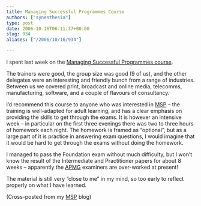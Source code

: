 ```yaml
---
title: Managing Successful Programmes Course
authors: ["synesthesia"]
type: post
date: 2006-10-16T06:11:37+00:00
slug: 934 
aliases: ["/2006/10/16/934"]

---
```

I spent last week on the [Managing Successful Programmes course][1].

The trainers were good, the group size was good (9 of us), and the other delegates were an interesting and friendly bunch from a range of industries. Between us we covered print, broadcast and online media, telecomms, manufacturing, software, and a couple of flavours of consultancy.

I&#8217;d recommend this course to anyone who was interested in [MSP][2] &#8211; the training is well-adapted for adult learning, and has a clear emphasis on providing the skills to get through the exams. It is however an intensive week &#8211; in particular on the first three evenings there was two to three hours of homework each night. The homework is framed as &#8220;optional&#8221;, but as a large part of it is practice in answering exam questions, I would imagine that it would be hard to get through the exams without doing the homework.

I managed to pass the Foundation exam without much difficulty, but I won’t know the result of the Intermediate and Practitioner papers for about 8 weeks – apparently the [APMG][3] examiners are over-worked at present!

The material is still very &#8220;close to me&#8221; in my mind, so too early to reflect properly on what I have learned.

(Cross-posted from my [MSP][4] blog)

 [1]: https://www.pearcemayfield.com/msp/index.html
 [2]: https://www.ogc.gov.uk/delivery_lifecycle_overview_of_managing_successful_programmes_msp_.asp
 [3]: https://www.apmgroup.co.uk/
 [4]: https://www.synesthesia.co.uk/msp/
